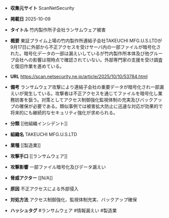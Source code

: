 - **収集元サイト**
ScanNetSecurity

- **掲載日**
2025-10-09

- **タイトル**
竹内製作所子会社ランサムウェア被害

- **概要**
東証プライム上場の竹内製作所連結子会社TAKEUCHI MFG.U.S.LTDが9月17日に外部から不正アクセスを受けサーバ内の一部ファイルが暗号化された。暗号化データの一部は漏えいしているが竹内製作所本体及び他グループ会社への影響は現時点で確認されていない。外部専門家の支援を受け調査と復旧作業を進めている。

- **URL**
https://scan.netsecurity.ne.jp/article/2025/10/10/53784.html

- **備考**
ランサムウェア攻撃により連結子会社の重要データが暗号化され一部漏えいが発生している。攻撃者は不正アクセスを通じてファイルを暗号化し業務妨害を狙う。対策としてアクセス制御強化監視体制の充実及びバックアップの確保が必要である。類似事例では被害拡大防止に迅速な対応が効果的で将来的にも継続的なセキュリティ強化が求められる。

- **分類**
[[他組織インシデント]]

- **組織名**
TAKEUCHI MFG.U.S.LTD

- **業種**
[[製造業]]

- **攻撃手口**
[[ランサムウェア]]

- **攻撃影響**
一部ファイル暗号化及びデータ漏えい

- **脅威アクター**
[[N/A]]

- **原因**
不正アクセスによる外部侵入

- **対処方法**
アクセス制御強化、監視体制充実、バックアップ確保

- **ハッシュタグ**
#ランサムウェア #情報漏えい #製造業
